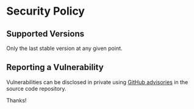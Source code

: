 # Security Policy

## Supported Versions

Only the last stable version at any given point.

## Reporting a Vulnerability

Vulnerabilities can be disclosed in private using
[GitHub advisories](https://github.com/buildotter/php-maker-standalone-src/security)
in the source code repository.

Thanks!
